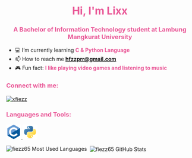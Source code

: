<h1 align="center" style="color:#e95696;">Hi, I'm Lixx</h1>
<h3 align="center" style="color:#e95696;">A Bachelor of Information Technology student at Lambung Mangkurat University</h3>

- 💻 I’m currently learning <strong style="color:#e95696;">C & Python Language</strong>
- 📫 How to reach me <a href="mailto:hfzzprr@gmail.com" style="color:#e95696;"><strong>hfzzprr@gmail.com</strong></a>
- 🎮 Fun fact: <strong style="color:#e95696;">I like playing video games and listening to music</strong>

<h3 align="left" style="color:#e95696;">Connect with me:</h3>
<p align="left">
    <a href="https://instagram.com/xfiezz" target="blank">
        <img align="center" src="https://raw.githubusercontent.com/rahuldkjain/github-profile-readme-generator/master/src/images/icons/Social/instagram.svg" alt="xfiezz" height="30" width="40" />
    </a>
</p>

<h3 align="left" style="color:#e95696;">Languages and Tools:</h3>
<p align="left"> 
    <a href="https://www.cprogramming.com/" target="_blank" rel="noreferrer"> 
        <img src="https://raw.githubusercontent.com/devicons/devicon/master/icons/c/c-original.svg" alt="c" width="40" height="40"/> 
    </a> 
    <a href="https://www.python.org" target="_blank" rel="noreferrer"> 
        <img src="https://raw.githubusercontent.com/devicons/devicon/master/icons/python/python-original.svg" alt="python" width="40" height="40"/> 
    </a> 
</p>

<!-- GitHub Most Used Languages -->
<p>
    <img align="left" src="https://github-readme-stats.vercel.app/api/top-langs?username=fiezz65&show_icons=true&locale=en&layout=compact&bg_color=282828&title_color=e95696&text_color=ffffff&icon_color=e95696&border_color=ffffff" alt="fiezz65 Most Used Languages" />
</p>

<!-- GitHub Stats -->
<p>&nbsp;
    <img align="center" src="https://github-readme-stats.vercel.app/api?username=fiezz65&show_icons=true&locale=en&bg_color=282828&title_color=e95696&text_color=ffffff&icon_color=e95696&border_color=ffffff" alt="fiezz65 GitHub Stats" />
</p>
